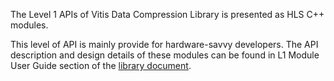 The Level 1 APIs of Vitis Data Compression Library is presented as HLS C++ modules.

This level of API is mainly provide for hardware-savvy developers. The API description and design details of these modules can be found in L1 Module User Guide section of the [library document](https://pages.gitenterprise.xilinx.com/FaaSApps/xf_compression/source/L1/L1.html).
